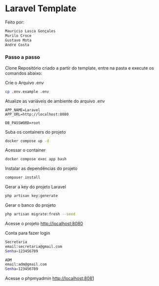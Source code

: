 
# Laravel Template
Feito por:
```sh
Mauricio Lasca Gonçales
Murilo Croce
Gustavo Mota
André Costa
```
### Passo a passo
Clone Repositório criado a partir do template, entre na pasta e execute os comandos abaixo:

Crie o Arquivo .env
```sh
cp .env.example .env
```


Atualize as variáveis de ambiente do arquivo .env
```dosini
APP_NAME=Laravel
APP_URL=http://localhost:8080

DB_PASSWORD=root
```


Suba os containers do projeto
```sh
docker compose up -d
```


Acessar o container
```sh
docker compose exec app bash
```


Instalar as dependências do projeto
```sh
composer install
```


Gerar a key do projeto Laravel
```sh
php artisan key:generate
```
Gerar o banco do projeto 
```sh
php artisan migrate:fresh --seed
```


Acesse o projeto
[http://localhost:8080](http://localhost:8080)

Conta para fazer login
```sh
Secretaria
email:secretaria@gmail.com
Senha=123456789
```
```sh
ADM
email:adm@gmail.com
Senha=123456789
```


Acesse o phpmyadmin
[http://localhost:8081](http://localhost:8081)


